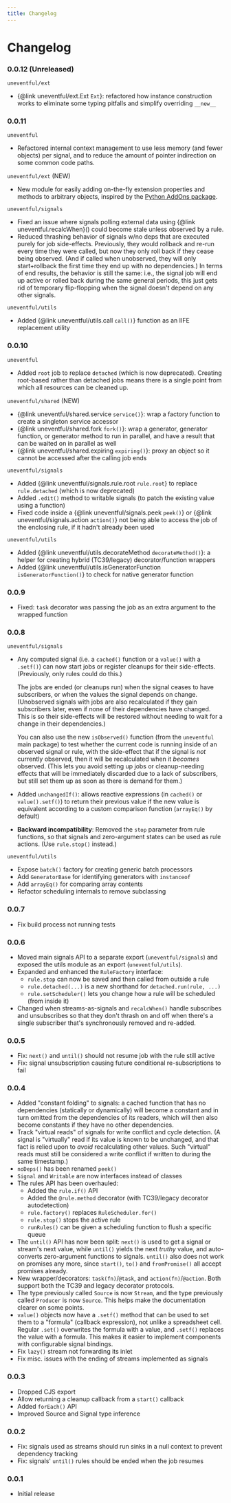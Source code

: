 ```yaml
---
title: Changelog
---
```

# Changelog

### 0.0.12 (Unreleased)

`uneventful/ext`
- {@link uneventful/ext.Ext `Ext`}: refactored how instance construction works to eliminate some typing pitfalls and simplify overriding `__new__`

### 0.0.11

`uneventful`
- Refactored internal context management to use less memory (and fewer objects) per signal, and to reduce the amount of pointer indirection on some common code paths.

`uneventful/ext` (NEW)
- New module for easily adding on-the-fly extension properties and methods to arbitrary objects, inspired by the [Python AddOns package](https://pypi.org/project/AddOns/).

`uneventful/signals`
- Fixed an issue where signals polling external data using {@link uneventful.recalcWhen}() could become stale unless observed by a rule.
- Reduced thrashing behavior of signals w/no deps that are executed purely for job side-effects. Previously, they would rollback and re-run every time they were called, but now they only roll back if they cease being observed.  (And if called when unobserved, they will only start+rollback the first time they end up with no dependencies.)  In terms of end results, the behavior is still the same: i.e., the signal job will end up active or rolled back during the same general periods, this just gets rid of temporary flip-flopping when the signal doesn't depend on any other signals.

`uneventful/utils`
- Added {@link uneventful/utils.call `call()`} function as an IIFE replacement utility

### 0.0.10

`uneventful`
  - Added `root` job to replace `detached` (which is now deprecated).  Creating root-based rather than detached jobs means there is a single point from which all resources can be cleaned up.

`uneventful/shared` (NEW)
  - {@link uneventful/shared.service `service()`}: wrap a factory function to create a singleton service accessor
  - {@link uneventful/shared.fork `fork()`}: wrap a generator, generator function, or generator method to run in parallel, and have a result that can be waited on in parallel as well
  - {@link uneventful/shared.expiring `expiring()`}: proxy an object so it cannot be accessed after the calling job ends

`uneventful/signals`
  - Added {@link uneventful/signals.rule.root `rule.root`} to replace `rule.detached` (which is now deprecated)
  - Added `.edit()` method to writable signals (to patch the existing value using a function)
  - Fixed code inside a {@link uneventful/signals.peek `peek()`} or {@link uneventful/signals.action `action()`} not being able to access the job of the enclosing rule, if it hadn't already been used

`uneventful/utils`
  - Added {@link uneventful/utils.decorateMethod `decorateMethod()`}: a helper for creating hybrid (TC39/legacy) decorator/function wrappers
  - Added {@link uneventful/utils.isGeneratorFunction `isGeneratorFunction()`} to check for native generator function

### 0.0.9

- Fixed: `task` decorator was passing the job as an extra argument to the wrapped function

### 0.0.8

`uneventful/signals`
- Any computed signal (i.e. a `cached()` function or a `value()` with a `.setf()`) can now start jobs or register cleanups for their side-effects.  (Previously, only rules could do this.)

  The jobs are ended (or cleanups run) when the signal ceases to have subscribers, or when the values the signal depends on change. (Unobserved signals with jobs are also recalculated if they gain subscribers later, even if none of their dependencies have changed.  This is so their side-effects will be restored without needing to wait for a change in their dependencies.)

  You can also use the new `isObserved()` function (from the `uneventful` main package) to test whether the current code is running inside of an observed signal or rule, with the side-effect that if the signal is *not* currently observed, then it will be recalculated when it *becomes* observed.  (This lets you avoid setting up jobs or cleanup-needing effects that will be immediately discarded due to a lack of subscribers, but still set them up as soon as there is demand for them.)

- Added `unchangedIf()`: allows reactive expressions (in `cached()` or `value().setf()`) to return their previous value if the new value is equivalent according to a custom comparison function (`arrayEq()` by default)
- **Backward incompatibility**: Removed the `stop` parameter from rule functions, so that signals and zero-argument states can be used as rule actions.  (Use `rule.stop()` instead.)

`uneventful/utils`
  - Expose `batch()` factory for creating generic batch processors
  - Add `GeneratorBase` for identifying generators with `instanceof`
  - Add `arrayEq()` for comparing array contents
- Refactor scheduling internals to remove subclassing

### 0.0.7

- Fix build process not running tests

### 0.0.6

- Moved main signals API to a separate export (`uneventful/signals`) and exposed the utils module as an export (`uneventful/utils`).
- Expanded and enhanced the `RuleFactory` interface:
  - `rule.stop` can now be saved and then called from outside a rule
  - `rule.detached(...)` is a new shorthand for `detached.run(rule, ...)`
  - `rule.setScheduler()` lets you change how a rule will be scheduled (from inside it)
- Changed when streams-as-signals and `recalcWhen()` handle subscribes and unsubscribes so that they don't thrash on and off when there's a single subscriber that's synchronously removed and re-added.

### 0.0.5

- Fix: `next()` and `until()` should not resume job with the rule still active
- Fix: signal unsubscription causing future conditional re-subscriptions to fail

### 0.0.4

- Added "constant folding" to signals: a cached function that has no dependencies (statically or dynamically) will become a constant and in turn omitted from the dependencies of its readers, which will then also become constants if they have no other dependencies.
- Track "virtual reads" of signals for write conflict and cycle detection.  (A signal is "virtually" read if its value is known to be unchanged, and that fact is relied upon to *avoid* recalculating other values.  Such "virtual" reads must still be considered a write conflict if written to during the same timestamp.)
- `noDeps()` has been renamed `peek()`
- `Signal` and `Writable` are now interfaces instead of classes
- The rules API has been overhauled:
    - Added the `rule.if()` API
    - Added the `@rule.method` decorator (with TC39/legacy decorator autodetection)
    - `rule.factory()` replaces `RuleScheduler.for()`
    - `rule.stop()` stops the active rule
    - `runRules()` can be given a scheduling function to flush a specific queue
- The `until()` API has now been split: `next()` is used to get a signal or stream's next value, while `until()` yields the next *truthy* value, and auto-converts zero-argument functions to signals.  `until()` also does not work on promises any more, since `start()`, `to()` and `fromPromise()` all accept promises already.
- New wrapper/decorators: `task(fn)`/`@task`,  and `action(fn)`/`@action`.  Both support both the TC39 and legacy decorator protocols.
- The type previously called `Source` is now `Stream`, and the type previously called `Producer` is now `Source`.  This helps make the documentation clearer on some points.
- `value()` objects now have a `.setf()` method that can be used to set them to a "formula" (callback expression), not unlike a spreadsheet cell.  Regular `.set()` overwrites the formula with a value, and `.setf()` replaces the value with a formula.  This makes it easier to implement components with configurable signal bindings.
- Fix `lazy()` stream not forwarding its inlet
- Fix misc. issues with the ending of streams implemented as signals

### 0.0.3

- Dropped CJS export
- Allow returning a cleanup callback from a `start()` callback
- Added `forEach()` API
- Improved Source and Signal type inference

### 0.0.2

- Fix: signals used as streams should run sinks in a null context to prevent dependency tracking
- Fix: signals' `until()` rules should be ended when the job resumes

### 0.0.1

- Initial release

